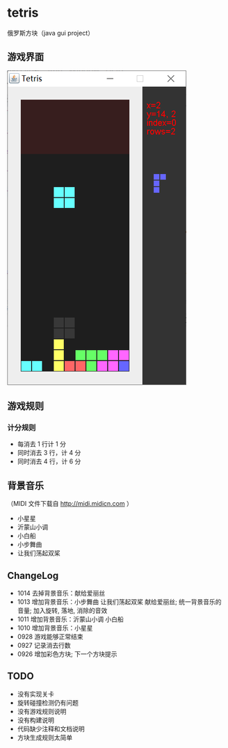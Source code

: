 # tetris
俄罗斯方块（java gui project）

## 游戏界面

![snapshot](etc/snapshot.png)

## 游戏规则
### 计分规则

* 每消去 1 行计 1 分
* 同时消去 3 行，计 4 分
* 同时消去 4 行，计 6 分

## 背景音乐

（MIDI 文件下载自 http://midi.midicn.com ）

* 小星星
* 沂蒙山小调
* 小白船
* 小步舞曲
* 让我们荡起双桨

## ChangeLog

* 1014 去掉背景音乐：献给爱丽丝
* 1013 增加背景音乐：小步舞曲 让我们荡起双桨 献给爱丽丝; 统一背景音乐的音量; 加入旋转, 落地, 消除的音效
* 1011 增加背景音乐：沂蒙山小调 小白船
* 1010 增加背景音乐：小星星
* 0928 游戏能够正常结束
* 0927 记录消去行数
* 0926 增加彩色方块; 下一个方块提示

## TODO

* 没有实现关卡
* 旋转碰撞检测仍有问题
* 没有游戏规则说明
* 没有构建说明
* 代码缺少注释和文档说明
* 方块生成规则太简单

